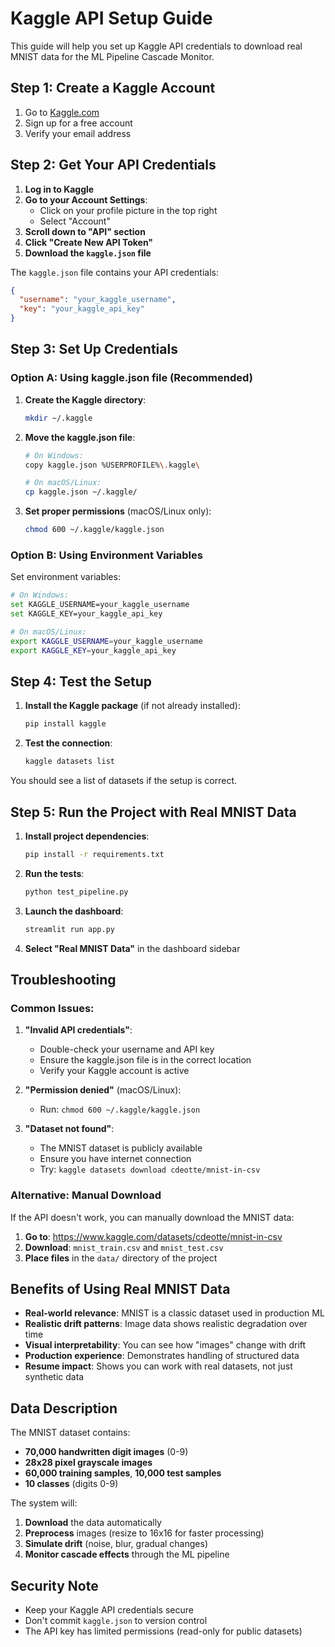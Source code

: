 # Kaggle API Setup Guide

This guide will help you set up Kaggle API credentials to download real MNIST data for the ML Pipeline Cascade Monitor.

## Step 1: Create a Kaggle Account

1. Go to [Kaggle.com](https://www.kaggle.com)
2. Sign up for a free account
3. Verify your email address

## Step 2: Get Your API Credentials

1. **Log in to Kaggle**
2. **Go to your Account Settings**:
   - Click on your profile picture in the top right
   - Select "Account"
3. **Scroll down to "API" section**
4. **Click "Create New API Token"**
5. **Download the `kaggle.json` file**

The `kaggle.json` file contains your API credentials:
```json
{
  "username": "your_kaggle_username",
  "key": "your_kaggle_api_key"
}
```

## Step 3: Set Up Credentials

### Option A: Using kaggle.json file (Recommended)

1. **Create the Kaggle directory**:
   ```bash
   mkdir ~/.kaggle
   ```

2. **Move the kaggle.json file**:
   ```bash
   # On Windows:
   copy kaggle.json %USERPROFILE%\.kaggle\
   
   # On macOS/Linux:
   cp kaggle.json ~/.kaggle/
   ```

3. **Set proper permissions** (macOS/Linux only):
   ```bash
   chmod 600 ~/.kaggle/kaggle.json
   ```

### Option B: Using Environment Variables

Set environment variables:
```bash
# On Windows:
set KAGGLE_USERNAME=your_kaggle_username
set KAGGLE_KEY=your_kaggle_api_key

# On macOS/Linux:
export KAGGLE_USERNAME=your_kaggle_username
export KAGGLE_KEY=your_kaggle_api_key
```

## Step 4: Test the Setup

1. **Install the Kaggle package** (if not already installed):
   ```bash
   pip install kaggle
   ```

2. **Test the connection**:
   ```bash
   kaggle datasets list
   ```

You should see a list of datasets if the setup is correct.

## Step 5: Run the Project with Real MNIST Data

1. **Install project dependencies**:
   ```bash
   pip install -r requirements.txt
   ```

2. **Run the tests**:
   ```bash
   python test_pipeline.py
   ```

3. **Launch the dashboard**:
   ```bash
   streamlit run app.py
   ```

4. **Select "Real MNIST Data"** in the dashboard sidebar

## Troubleshooting

### Common Issues:

1. **"Invalid API credentials"**:
   - Double-check your username and API key
   - Ensure the kaggle.json file is in the correct location
   - Verify your Kaggle account is active

2. **"Permission denied"** (macOS/Linux):
   - Run: `chmod 600 ~/.kaggle/kaggle.json`

3. **"Dataset not found"**:
   - The MNIST dataset is publicly available
   - Ensure you have internet connection
   - Try: `kaggle datasets download cdeotte/mnist-in-csv`

### Alternative: Manual Download

If the API doesn't work, you can manually download the MNIST data:

1. **Go to**: https://www.kaggle.com/datasets/cdeotte/mnist-in-csv
2. **Download**: `mnist_train.csv` and `mnist_test.csv`
3. **Place files** in the `data/` directory of the project

## Benefits of Using Real MNIST Data

- **Real-world relevance**: MNIST is a classic dataset used in production ML
- **Realistic drift patterns**: Image data shows realistic degradation over time
- **Visual interpretability**: You can see how "images" change with drift
- **Production experience**: Demonstrates handling of structured data
- **Resume impact**: Shows you can work with real datasets, not just synthetic data

## Data Description

The MNIST dataset contains:
- **70,000 handwritten digit images** (0-9)
- **28x28 pixel grayscale images**
- **60,000 training samples**, **10,000 test samples**
- **10 classes** (digits 0-9)

The system will:
1. **Download** the data automatically
2. **Preprocess** images (resize to 16x16 for faster processing)
3. **Simulate drift** (noise, blur, gradual changes)
4. **Monitor cascade effects** through the ML pipeline

## Security Note

- Keep your Kaggle API credentials secure
- Don't commit `kaggle.json` to version control
- The API key has limited permissions (read-only for public datasets) 